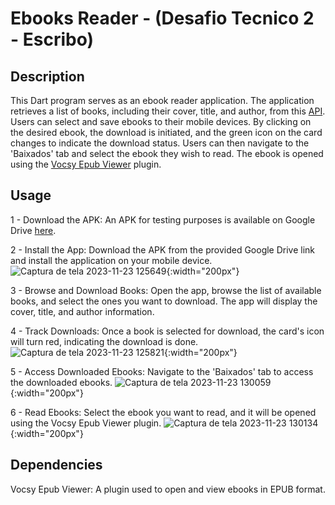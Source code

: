 # Ebooks Reader - (Desafio Tecnico 2 - Escribo)

## Description
This Dart program serves as an ebook reader application. The application retrieves a list of books, including their cover, title, and author, from this [API](https://escribo.com/books.json). Users can select and save ebooks to their mobile devices. By clicking on the desired ebook, the download is initiated, and the green icon on the card changes to indicate the download status. Users can then navigate to the 'Baixados' tab and select the ebook they wish to read. The ebook is opened using the [Vocsy Epub Viewer](https://pub.dev/packages/vocsy_epub_viewer) plugin.

## Usage
1 - Download the APK: An APK for testing purposes is available on Google Drive [here](https://drive.google.com/drive/folders/1BpYaCcFp0QY1ZZFjsLpqYh0m78Dyg86X?usp=sharing).

2 - Install the App: Download the APK from the provided Google Drive link and install the application on your mobile device.
![Captura de tela 2023-11-23 125649](https://github.com/Fernandoez/eBookReader/assets/69535503/d231ce4c-7119-4ed4-8bcc-5ad73e1e66d5){:width="200px"}

3 - Browse and Download Books: Open the app, browse the list of available books, and select the ones you want to download. The app will display the cover, title, and author information.

4 - Track Downloads: Once a book is selected for download, the card's icon will turn red, indicating the download is done.
![Captura de tela 2023-11-23 125821](https://github.com/Fernandoez/eBookReader/assets/69535503/e0a0b6c6-b0d3-46f2-be51-6811d24cc6cd){:width="200px"}

5 - Access Downloaded Ebooks: Navigate to the 'Baixados' tab to access the downloaded ebooks.
![Captura de tela 2023-11-23 130059](https://github.com/Fernandoez/eBookReader/assets/69535503/e1e8e71a-d216-48ba-b550-09cf01bf4436){:width="200px"}

6 - Read Ebooks: Select the ebook you want to read, and it will be opened using the Vocsy Epub Viewer plugin.
![Captura de tela 2023-11-23 130134](https://github.com/Fernandoez/eBookReader/assets/69535503/9f8df1fe-c646-493f-acbe-30699c609591){:width="200px"}

## Dependencies
Vocsy Epub Viewer: A plugin used to open and view ebooks in EPUB format.
